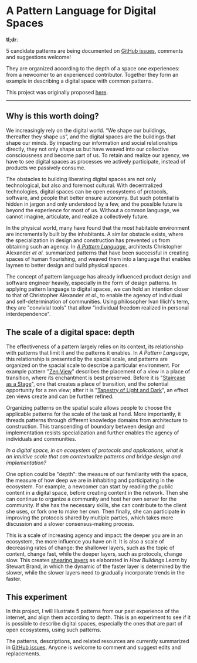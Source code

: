 # A Pattern Language for Digital Spaces

**tl;dr**:

5 candidate patterns are being documented on [GitHub issues](https://github.com/guoliu/digital-patterns/issues?q=is%3Aissue+is%3Aopen+sort%3Acreated-asc), comments and suggestions welcome! 

They are organized according to the depth of a space one experiences: from a newcomer to an experienced contributor. Together they form an example in describing a digital space with common patterns.

This project was originally proposed [here](https://forum.summerofprotocols.com/t/a-pattern-language-for-digital-spaces-a-booklet-of-illustrations/1024).

---

## Why is this worth doing?

We increasingly rely on the digital world. “We shape our buildings, thereafter they shape us”, and the digital spaces are the buildings that shape our minds. By impacting our information and social relationships directly, they not only shape us but have weaved into our collective consciousness and become part of us. To retain and realize our agency, we have to see digital spaces as processes we actively participate, instead of products we passively consume.

The obstacles to building liberating digital spaces are not only technological, but also and foremost cultural. With decentralized technologies, digital spaces can be open ecosystems of protocols, software, and people that better ensure autonomy. But such potential is hidden in jargon and only understood by a few, and the possible future is beyond the experience for most of us. Without a common language, we cannot imagine, articulate, and realize a collectively future.

In the physical world, many have found that the most habitable environment are incrementally built by the inhabitants. A similar obstacle exists, where the specialization in design and construction has prevented us from obtaining such an agency. In *[A Pattern Language](https://patternlanguage.cc/)*, architects Christopher Alexander *et al.* summarized patterns that have been successful in creating spaces of human flourishing, and weaved them into a language that enables laymen to better design and build physical spaces.

The concept of pattern language has already influenced product design and software engineer heavily, especially in the form of design patterns. In applying pattern language to digital spaces, we can hold an intention closer to that of Christopher Alexander *et al.*, to enable the agency of individual and self-determination of communities. Using philosopher Ivan Illich's term, they are "convivial tools" that allow "individual freedom realized in personal interdependence".

## The scale of a digital space: depth

The effectiveness of a pattern largely relies on its context, its relationship with patterns that limit it and the patterns it enables. In *A Pattern Language*, this relationship is presented by the spacial scale, and patterns are organized on the spacial scale to describe a particular environment. For example pattern "[Zen View](https://patternlanguage.cc/Patterns/Zen-View-(134))" describes the placement of a view in a place of transition, where its enchantment is best preserved. Before it is "[Staircase as a Stage](https://patternlanguage.cc/Patterns/Staircase-as-a-Stage-(133))", one that creates a place of transition, and the potential opportunity for a zen view; after it is "[Tapestry of Light and Dark](https://patternlanguage.cc/Patterns/Tapestry-of-Light-and-Dark-(135))", an effect zen views create and can be further refined. 

Organizing patterns on the spatial scale allows people to choose the applicable patterns for the scale of the task at hand. More importantly, it threads patterns through different knowledge domains from architecture to construction. This transcending of boundary between design and implementation resists specialization and further enables the agency of individuals and communities.

*In a digital space, in an ecosystem of protocols and applications, what is an intuitive scale that can contextualize patterns and bridge design and implementation?* 
 
One option could be "depth": the measure of our familiarity with the space, the measure of how deep we are in inhabiting and participating in the ecosystem. For example, a newcomer can start by reading the public content in a digital space, before creating content in the network. Then she can continue to organize a community and host her own server for the community. If she has the necessary skills, she can contribute to the client she uses, or fork one to make her own. Then finally, she can participate in improving the protocols shared by multiple parties, which takes more discussion and a slower consensus-making process.

This is a scale of increasing agency and impact: the deeper you are in an ecosystem, the more influence you have on it. It is also a scale of decreasing rates of change: the shallower layers, such as the topic of content, change fast, while the deeper layers, such as protocols, change slow. This creates [shearing layers](https://en.wikipedia.org/wiki/Shearing_layers) as elaborated in _How Buildings Learn_ by Stewart Brand, in which the dynamic of the faster layer is determined by the slower, while the slower layers need to gradually incorporate trends in the faster.

## This experiment

In this project, I will illustrate 5 patterns from our past experience of the internet, and align them according to depth. This is an experiment to see if it is possible to describe digital spaces, especially the ones that are part of open ecosystems, using such patterns.

The patterns, descriptions, and related resources are currently summarized in [GitHub issues](https://github.com/guoliu/digital-patterns/issues?q=is%3Aissue+is%3Aopen+sort%3Acreated-asc). Anyone is welcome to comment and suggest edits and replacements.
